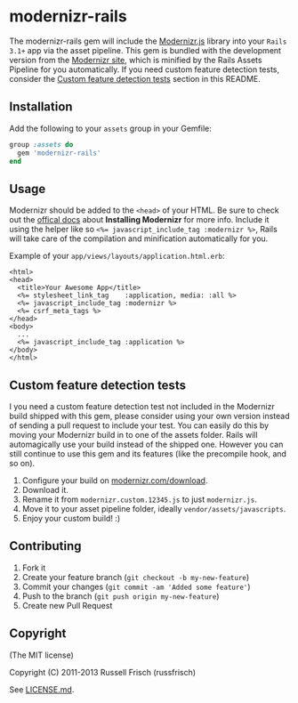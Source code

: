 # modernizr-rails

The modernizr-rails gem will include the [Modernizr.js](https://github.com/Modernizr/Modernizr) library into your `Rails 3.1+` app via the asset pipeline. This gem is bundled with the development version from the [Modernizr site](http://modernizr.com), which is minified by the Rails Assets Pipeline for you automatically. If you need custom feature detection tests, consider the [Custom feature detection tests](#custom-feature-detection-tests) section in this README.

## Installation
Add the following to your `assets` group in your Gemfile:

```ruby
group :assets do
  gem 'modernizr-rails'
end
```

## Usage
Modernizr should be added to the `<head>` of your HTML. Be sure to check out the [offical docs](http://modernizr.com/docs/#installing) about **Installing Modernizr** for more info.
Include it using the helper like so `<%= javascript_include_tag :modernizr %>`, Rails will take care of the compilation and minification automatically for you.


Example of your `app/views/layouts/application.html.erb`:

```erb
<html>
<head>
  <title>Your Awesome App</title>
  <%= stylesheet_link_tag    :application, media: :all %>
  <%= javascript_include_tag :modernizr %>
  <%= csrf_meta_tags %>
</head>
<body>
  ...
  <%= javascript_include_tag :application %>
</body>
</html>
```

## Custom feature detection tests
I you need a custom feature detection test not included in the Modernizr build shipped with this gem, please consider using your own version instead of sending a pull request to include your test. You can easily do this by moving your Modernizr build in to one of the assets folder. Rails will automagically use your build instead of the shipped one. However you can still continue to use this gem and its features (like the precompile hook, and so on).

1. Configure your build on [modernizr.com/download](http://modernizr.com/download/).
2. Download it.
3. Rename it from `modernizr.custom.12345.js` to just `modernizr.js`.
4. Move it to your asset pipeline folder, ideally `vendor/assets/javascripts`.
5. Enjoy your custom build! :)

## Contributing

1. Fork it
2. Create your feature branch (`git checkout -b my-new-feature`)
3. Commit your changes (`git commit -am 'Added some feature'`)
4. Push to the branch (`git push origin my-new-feature`)
5. Create new Pull Request

## Copyright
(The MIT license)

Copyright (C) 2011-2013 Russell Frisch (russfrisch)

See [LICENSE.md](LICENSE.md).
